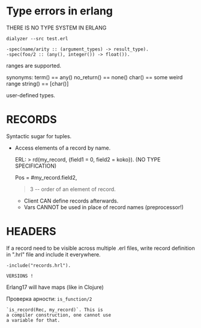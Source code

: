 Type errors in erlang
=====================
THERE IS NO TYPE SYSTEM IN ERLANG

    dialyzer --src test.erl

    -spec(name/arity :: (argument_types) -> result_type).
    -spec(foo/2 :: (any(), integer()) -> float()).

ranges are supported.

synonyms:
    term() == any()
    no_return() == none()
    char() == some weird range
    string() == [char()]

user-defined types.


RECORDS
=======

Syntactic sugar for tuples.
- Access elements of a record by name.

    ERL: > rd(my_record, {field1 = 0, field2 = koko}).
    (NO TYPE SPECIFICATION)

    Pos = #my_record.field2,
    > 3 -- order of an element of record.

    - Client CAN define records afterwards.
    - Vars CANNOT be used in place of record names (preprocessor!)


HEADERS
=======
If a record need to be visible across multiple .erl files,
write record definition in ".hrl" file and include it everywhere.

    -include("records.hrl").

    VERSIONS !

Erlang17 will have maps (like in Clojure)

Проверка арности: `is_function/2`

    `is_record(Rec, my_record)`. This is
    a compiler construction, one cannot use
    a variable for that.
